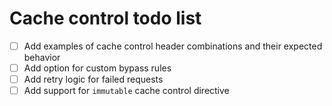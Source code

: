 # Cache control todo list

- [ ] Add examples of cache control header combinations and their expected behavior
- [ ] Add option for custom bypass rules
- [ ] Add retry logic for failed requests
- [ ] Add support for `immutable` cache control directive
